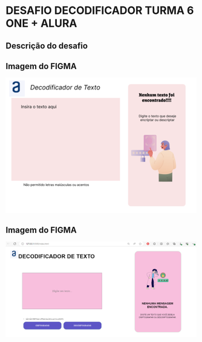 # DESAFIO DECODIFICADOR TURMA 6 ONE + ALURA

## Descrição do desafio


##

## Imagem do FIGMA

<p align="center">
  <img src="figma.png" width="750" title="FIGMA">
  
</p>

##

## Imagem do FIGMA

<p align="center">
  <img src="tela_inicial.png" width="750" title="FIGMA">
  
</p>

##
